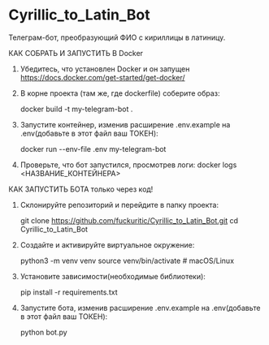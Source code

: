 # Cyrillic_to_Latin_Bot

Телеграм-бот, преобразующий ФИО с кириллицы в латиницу.


КАК СОБРАТЬ И ЗАПУСТИТЬ В Docker

1. Убедитесь, что установлен Docker и он запущен https://docs.docker.com/get-started/get-docker/

2. В корне проекта (там же, где dockerfile) соберите образ:
    
    docker build -t my-telegram-bot .

3. Запустите контейнер, изменив расширение .env.example на .env(добавьте в этот файл ваш ТОКЕН):
    
    docker run --env-file .env my-telegram-bot

4. Проверьте, что бот запустился, просмотрев логи:
    docker logs <НАЗВАНИЕ_КОНТЕЙНЕРА>



КАК ЗАПУСТИТЬ БОТА только через код!

1. Склонируйте репозиторий и перейдите в папку проекта:

    git clone https://github.com/fuckuritic/Cyrillic_to_Latin_Bot.git
    cd Cyrillic_to_Latin_Bot


2. Создайте и активируйте виртуальное окружение:

    python3 -m venv venv
    source venv/bin/activate   # macOS/Linux

3. Установите зависимости(необходимые библиотеки):

    pip install -r requirements.txt

4. Запустите бота, изменив расширение .env.example на .env(добавьте в этот файл ваш ТОКЕН):

    python bot.py




